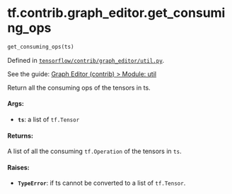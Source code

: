 <div itemscope itemtype="http://developers.google.com/ReferenceObject">
<meta itemprop="name" content="tf.contrib.graph_editor.get_consuming_ops" />
</div>

# tf.contrib.graph_editor.get_consuming_ops

``` python
get_consuming_ops(ts)
```



Defined in [`tensorflow/contrib/graph_editor/util.py`](https://www.tensorflow.org/code/tensorflow/contrib/graph_editor/util.py).

See the guide: [Graph Editor (contrib) > Module: util](../../../../../api_guides/python/contrib.graph_editor.md#Module_util)

Return all the consuming ops of the tensors in ts.

#### Args:

* <b>`ts`</b>: a list of `tf.Tensor`

#### Returns:

A list of all the consuming `tf.Operation` of the tensors in `ts`.

#### Raises:

* <b>`TypeError`</b>: if ts cannot be converted to a list of `tf.Tensor`.